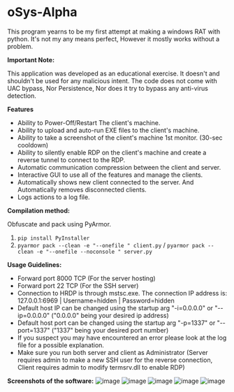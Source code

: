 # oSys-Alpha
This program yearns to be my first attempt at making a windows RAT with python.
It's not my any means perfect, However it mostly works without a problem.

**Important Note:**

This application was developed as an educational exercise. It doesn't and shouldn't be used for any malicious intent.
The code does not come with UAC bypass, Nor Persistence, Nor does it try to bypass any anti-virus detection.

**Features**

- Ability to Power-Off/Restart The client's machine.
- Ability to upload and auto-run EXE files to the client's machine.
- Ability to take a screenshot of the client's machine 1st monitor. (30-sec cooldown)
- Ability to silently enable RDP on the client's machine and create a reverse tunnel to connect to the RDP.
- Automatic communication compression between the client and server.
- Interactive GUI to use all of the features and manage the clients.
- Automatically shows new client connected to the server. And Automatically removes disconnected clients.
- Logs actions to a log file.


**Compilation method:**

Obfuscate and pack using PyArmor.
1. `pip install PyInstaller`
2.  `pyarmor pack --clean -e "--onefile " client.py` / `pyarmor pack --clean -e "--onefile --noconsole " server.py`

**Usage Guidelines:**

- Forward port 8000 TCP (For the server hosting)
- Forward port 22 TCP (For the SSH server)
- Connection to HRDP is through mstsc.exe. The connection IP address is: 127.0.0.1:6969 | Username=hidden | Password=hidden
- Default host IP can be changed using the startup arg "-i=0.0.0.0" or "--ip=0.0.0.0" ("0.0.0.0" being your desired ip address)
- Default host port can be changed using the startup arg "-p=1337" or "--port=1337" ("1337" being your desired port number)
- If you suspect you may have encountered an error please look at the log file for a possible explanation.
- Make sure you run both server and client as Administrator (Server requires admin to make a new SSH user for the reverse connection, Client requires admin to modify termsrv.dll to enable RDP)



**Screenshots of the software:**
![image](https://user-images.githubusercontent.com/60044819/138569425-d25b0b7d-c271-4b5d-bffb-eb795e1c67a8.png)
![image](https://user-images.githubusercontent.com/60044819/138569440-09373532-3684-449e-92eb-27e5496eb497.png)
![image](https://user-images.githubusercontent.com/60044819/138569445-fcc773bb-3fd6-4680-9f27-45ef35ea8d2f.png)
![image](https://user-images.githubusercontent.com/60044819/138569447-2dcbc572-eabd-4694-ba90-9d484e74df25.png)
![image](https://user-images.githubusercontent.com/60044819/138569452-c0d028a9-7ecb-4352-bd9f-8bec990e280a.png)

